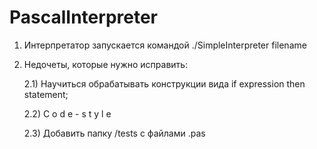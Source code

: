 # PascalInterpreter

1) Интерпретатор запускается командой ./SimpleInterpreter filename
2) Недочеты, которые нужно исправить:
   
   2.1) Научиться обрабатывать конструкции вида if expression then statement;
   
   2.2) C o d e - s t y l e
   
   2.3) Добавить папку /tests с файлами .pas

